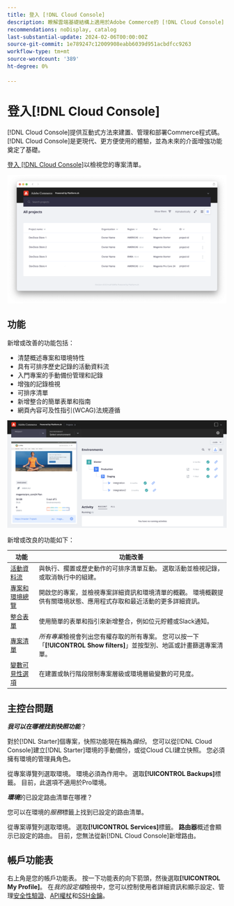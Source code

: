 ```yaml
---
title: 登入 [!DNL Cloud Console]
description: 瞭解雲端基礎結構上適用於Adobe Commerce的 [!DNL Cloud Console] 。
recommendations: noDisplay, catalog
last-substantial-update: 2024-02-06T00:00:00Z
source-git-commit: 1e789247c12009908eabb6039d951acbdfcc9263
workflow-type: tm+mt
source-wordcount: '389'
ht-degree: 0%

---
```



# 登入[!DNL Cloud Console]

[!DNL Cloud Console]提供互動式方法來建置、管理和部署Commerce程式碼。 [!DNL Cloud Console]是更現代、更方便使用的體驗，並為未來的介面增強功能奠定了基礎。

[登入 [!DNL Cloud Console]](https://console.adobecommerce.com)以檢視您的專案清單。

![專案清單](../assets/ui-allprojects-list.png)

## 功能

新增或改善的功能包括：

- 清楚概述專案和環境特性
- 具有可排序歷史記錄的活動資料流
- 入門專案的手動備份管理和記錄
- 增強的記錄檢視
- 可排序清單
- 新增整合的簡單表單和指南
- 網頁內容可及性指引(WCAG)法規遵循

![[!DNL Cloud Console]](../assets/CloudConsole.svg)

新增或改良的功能如下：

| 功能 | 功能改善 |
| -------------- | ----------------------------------- |
| [活動資料流](../cloud-guide/project/activity-stream.md) | 與執行、擱置或歷史動作的可排序清單互動。 選取活動並檢視記錄，或取消執行中的組建。 |
| [專案和環境總覽](../cloud-guide/project/overview.md#project-overview) | 開啟您的專案，並檢視專案詳細資訊和環境清單的概觀。 環境概觀提供有關環境狀態、應用程式存取和最近活動的更多詳細資訊。 |
| [整合表單](../cloud-guide/integrations/overview.md) | 使用簡單的表單和指引來新增整合，例如位元貯體或Slack通知。 |
| [專案清單](../cloud-guide/project/overview.md#cloud-console) | _所有專案_&#x200B;檢視會列出您有權存取的所有專案。 您可以按一下「**[!UICONTROL Show filters]**」並按型別、地區或計畫篩選專案清單。 |
| [變數可見性選項](../cloud-guide/environment/variable-levels.md) | 在建置或執行階段限制專案層級或環境層級變數的可見度。 |

<!-- The following are features yet to be activated:
| **Apps and services topology** | The Apps & Services topology is visible on Project and Environment views. This interactive diagram allows you to select a service and view the relationship details, such as name, type, version, port, and more. Click **[!UICONTROL View details]** to access the overview and configuration panel for each service. | -->

## 主控台問題

**_我可以在哪裡找到快照功能_**？

對於[!DNL Starter]個專案，快照功能現在稱為&#x200B;_備份_。 您可以從[!DNL Cloud Console]建立[!DNL Starter]環境的手動備份，或從Cloud CLI建立快照。 您必須擁有環境的管理員角色。

從專案導覽列選取環境。 環境必須為作用中。 選取&#x200B;**[!UICONTROL Backups]**&#x200B;標籤。 目前，此選項不適用於Pro環境。

**_環境_**&#x200B;的已設定路由清單在哪裡？

您可以在環境的&#x200B;_服務_&#x200B;標籤上找到已設定的路由清單。

從專案導覽列選取環境。 選取&#x200B;**[!UICONTROL Services]**&#x200B;標籤。 **路由器**&#x200B;概述會顯示已設定的路由。 目前，您無法從新[!DNL Cloud Console]新增路由。

## 帳戶功能表

右上角是您的帳戶功能表。 按一下功能表的向下箭頭，然後選取&#x200B;**[!UICONTROL My Profile]**。 在&#x200B;_我的設定檔_&#x200B;檢視中，您可以控制使用者詳細資訊和顯示設定、管理[安全性驗證](../cloud-guide/project/user-access.md#user-authentication-requirements)、[API權杖](../cloud-guide/project/user-access.md#create-an-api-token)和[SSH金鑰](../cloud-guide/development/secure-connections.md)。
